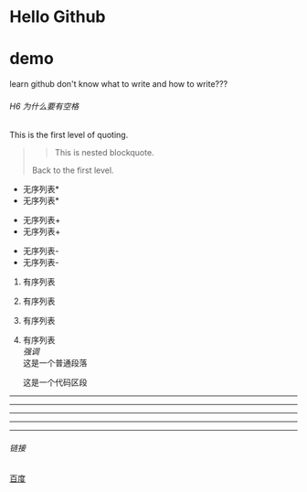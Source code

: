 Hello Github
============
# demo
learn github
don't know what to write and how to write???
###### H6 为什么要有空格
This is the first level of quoting.
>
>>This is nested blockquote.
>
>Back to the first level.
* 无序列表*
* 无序列表*
+ 无序列表+
+ 无序列表+
- 无序列表-
- 无序列表-
1. 有序列表
2. 有序列表
3. 有序列表
5. 有序列表  
*强调*  
这是一个普通段落

    这是一个代码区段
* * *

***

*****

- - -

---------------------------------------
###### 链接

[百度](http://www.baidu.com)
